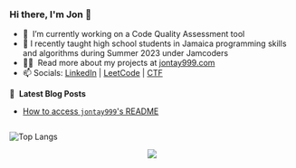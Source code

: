 

### Hi there, I'm Jon 👋



- 🔭 &nbsp;I’m currently working on a Code Quality Assessment tool
- 💼 I recently taught high school students in Jamaica programming skills and algorithms during Summer 2023 under Jamcoders
- 👨‍💻 &nbsp;Read more about my projects at [jontay999.com](https://www.jontay999.com/#portfolio)
- 📫 Socials: [LinkedIn](https://www.linkedin.com/in/jontay999/) | [LeetCode](https://leetcode.com/jontay999/) | [CTF](https://ctftime.org/team/151372)


📕 &nbsp;**Latest Blog Posts**
<!-- BLOG-POST-LIST:START -->
- [How to access `jontay999`'s README](https://github.com/jontay999/jontay999)
<!-- BLOG-POST-LIST:END -->

<img alt='analytics' src='https://profile-counter.glitch.me/jontay999/count.svg' width='0px'>


<!-- ![Jon's GitHub stats](https://github-readme-stats.vercel.app/api?username=jontay999&show_icons=true&theme=radical) -->
![Top Langs](https://github-readme-stats.vercel.app/api/top-langs/?theme=transparent&username=jontay999&size_weight=0.5&count_weight=0.5&hide=jupyter%20notebook,batchfile&layout=compact&langs_count=6&card_width=400)

<div align="center">
<img src="https://profile-counter.glitch.me/jontay999/count.svg">
</div>


